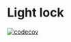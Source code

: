 # Light lock

[![codecov](https://codecov.io/gh/elda27/light-lock/branch/main/graph/badge.svg?token=Xx3953SN8c)](https://codecov.io/gh/elda27/light-lock)
